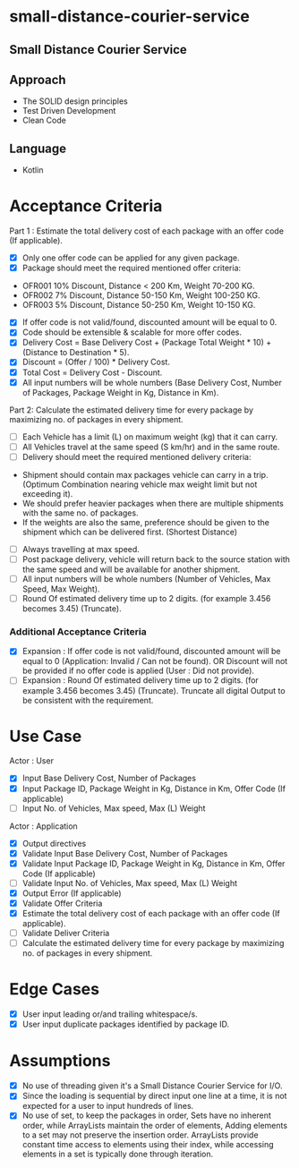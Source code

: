 # small-distance-courier-service
## Small Distance Courier Service

## Approach
- The SOLID design principles
- Test Driven Development
- Clean Code

## Language
- Kotlin

# Acceptance Criteria
Part 1 : Estimate the total delivery cost of each package with an offer code (If applicable).
- [x] Only one offer code can be applied for any given package.
- [x] Package should meet the required mentioned offer criteria:
- OFR001 10% Discount, Distance < 200 Km, Weight 70-200 KG.
- OFR002 7% Discount, Distance 50-150 Km, Weight 100-250 KG.
- OFR003 5% Discount, Distance 50-250 Km, Weight 10-150 KG.
- [x] If offer code is not valid/found, discounted amount will be equal to 0.
- [x] Code should be extensible & scalable for more offer codes.
- [x] Delivery Cost = Base Delivery Cost + (Package Total Weight * 10) + (Distance to Destination * 5).
- [x] Discount = (Offer / 100) * Delivery Cost.
- [x] Total Cost = Delivery Cost - Discount.
- [x] All input numbers will be whole numbers (Base Delivery Cost, Number of Packages, Package Weight in Kg, Distance in Km).

Part 2: Calculate the estimated delivery time for every package by maximizing no. of packages in every shipment.
- [ ] Each Vehicle has a limit (L) on maximum weight (kg) that it can carry.
- [ ] All Vehicles travel at the same speed (S km/hr) and in the same route.
- [ ] Delivery should meet the required mentioned delivery criteria:
- Shipment should contain max packages vehicle can carry in a trip. (Optimum Combination nearing vehicle max weight limit but not exceeding it).
- We should prefer heavier packages when there are multiple shipments with the same no. of packages.
- If the weights are also the same, preference should be given to the shipment which can be delivered first. (Shortest Distance)
- [ ] Always travelling at max speed.
- [ ] Post package delivery, vehicle will return back to the source station with the same speed and will be available for another shipment.
- [ ] All input numbers will be whole numbers (Number of Vehicles, Max Speed, Max Weight).
- [ ] Round Of estimated delivery time up to 2 digits. (for example 3.456 becomes 3.45) (Truncate).

### Additional Acceptance Criteria
- [x] Expansion : If offer code is not valid/found, discounted amount will be equal to 0 (Application: Invalid / Can not be found). OR Discount will not be provided if no offer code is applied (User : Did not provide).
- [ ] Expansion : Round Of estimated delivery time up to 2 digits. (for example 3.456 becomes 3.45) (Truncate). Truncate all digital Output to be consistent with the requirement.

# Use Case
Actor : User
- [x] Input Base Delivery Cost, Number of Packages
- [x] Input Package ID, Package Weight in Kg, Distance in Km, Offer Code (If applicable)
- [ ] Input No. of Vehicles, Max speed, Max (L) Weight 

Actor : Application
- [x] Output directives
- [x] Validate Input Base Delivery Cost, Number of Packages
- [x] Validate Input Package ID, Package Weight in Kg, Distance in Km, Offer Code (If applicable)
- [ ] Validate Input No. of Vehicles, Max speed, Max (L) Weight
- [x] Output Error (If applicable)
- [x] Validate Offer Criteria
- [x] Estimate the total delivery cost of each package with an offer code (If applicable).
- [ ] Validate Deliver Criteria
- [ ] Calculate the estimated delivery time for every package by maximizing no. of packages in every shipment.

# Edge Cases
- [x] User input leading or/and trailing whitespace/s.
- [x] User input duplicate packages identified by package ID.

# Assumptions
- [x] No use of threading given it's a Small Distance Courier Service for I/O.
- [x] Since the loading is sequential by direct input one line at a time, it is not expected for a user to input hundreds of lines.
- [x] No use of set, to keep the packages in order, Sets have no inherent order, while ArrayLists maintain the order of elements, Adding elements to a set may not preserve the insertion order. ArrayLists provide constant time access to elements using their index, while accessing elements in a set is typically done through iteration.
